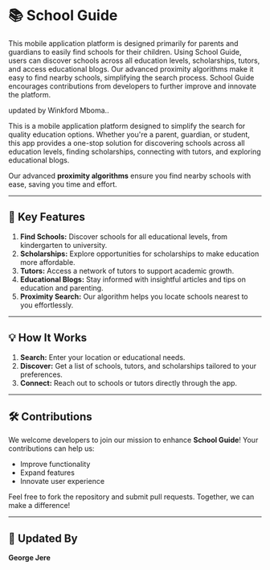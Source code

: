 # 📚 **School Guide**

This mobile application platform is designed primarily for parents and guardians to easily find schools for their children. Using School Guide, users can discover schools across all education levels, scholarships, tutors, and access educational blogs. Our advanced proximity algorithms make it easy to find nearby schools, simplifying the search process. School Guide encourages contributions from developers to further improve and innovate the platform. 

updated by Winkford Mboma..

This is a mobile application platform designed to simplify the search for quality education options. Whether you're a parent, guardian, or student, this app provides a one-stop solution for discovering schools across all education levels, finding scholarships, connecting with tutors, and exploring educational blogs.

Our advanced **proximity algorithms** ensure you find nearby schools with ease, saving you time and effort.

---

## 🌟 **Key Features**
1. **Find Schools:** Discover schools for all educational levels, from kindergarten to university.
2. **Scholarships:** Explore opportunities for scholarships to make education more affordable.
3. **Tutors:** Access a network of tutors to support academic growth.
4. **Educational Blogs:** Stay informed with insightful articles and tips on education and parenting.
5. **Proximity Search:** Our algorithm helps you locate schools nearest to you effortlessly.

---

## 💡 **How It Works**
1. **Search:** Enter your location or educational needs.  
2. **Discover:** Get a list of schools, tutors, and scholarships tailored to your preferences.  
3. **Connect:** Reach out to schools or tutors directly through the app.  

---

## 🛠️ **Contributions**
We welcome developers to join our mission to enhance **School Guide**! Your contributions can help us:  
- Improve functionality  
- Expand features  
- Innovate user experience  

Feel free to fork the repository and submit pull requests. Together, we can make a difference!



---

## 📝 **Updated By**
**George Jere**
